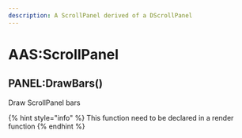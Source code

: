```yaml
---
description: A ScrollPanel derived of a DScrollPanel
---
```


# AAS:ScrollPanel

## PANEL:DrawBars\(\)

Draw ScrollPanel bars

{% hint style="info" %}
This function need to be declared in a render function
{% endhint %}

